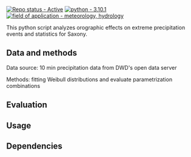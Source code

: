 [![Repo status - Active](https://img.shields.io/badge/Repo_status-Active-00aa00)](https://)
[![python - 3.10.1](https://img.shields.io/badge/python-3.10.1-ffe05c?logo=python&logoColor=4685b7)](https://)
[![field of application - meteorology, hydrology](https://img.shields.io/badge/field_of_application-meteorology%2C_hydrology-00aaff)](https://)

This python script analyzes orographic effects on extreme precipitation events and statistics for Saxony.

## Data and methods
Data source: 10 min precipitation data from DWD's open data server

Methods: fitting Weibull distributions and evaluate parametrization combinations

## Evaluation

## Usage

## Dependencies 

